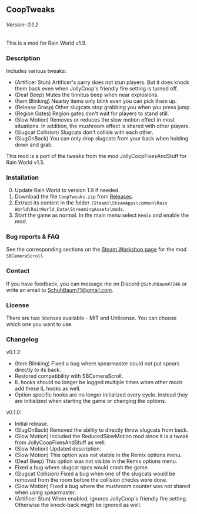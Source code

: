 ## CoopTweaks
###### Version: 0.1.2

This is a mod for Rain World v1.9.

### Description
Includes various tweaks:
- (Artificer Stun) Artificer's parry does not stun players. But it does knock them back even when JollyCoop's friendly fire setting is turned off.
- (Deaf Beep) Mutes the tinnitus beep when near explosions.
- (Item Blinking) Nearby items only blink even you can pick them up.
- (Release Grasp) Other slugcats stop grabbing you when you press jump.
- (Region Gates) Region gates don't wait for players to stand still.
- (Slow Motion) Removes or reduces the slow motion effect in most situations. In addition, the mushroom effect is shared with other players.
- (Slugcat Collision) Slugcats don't collide with each other.
- (SlugOnBack) You can only drop slugcats from your back when holding down and grab.  
  
This mod is a port of the tweaks from the mod JollyCoopFixesAndStuff for Rain World v1.5.

### Installation
0. Update Rain World to version 1.9 if needed.
1. Download the file  `CoopTweaks.zip` from [Releases](https://github.com/SchuhBaum/CoopTweaks/releases/tag/v0.1.2).
2. Extract its content in the folder `[Steam]\SteamApps\common\Rain World\RainWorld_Data\StreamingAssets\mods`.
3. Start the game as normal. In the main menu select `Remix` and enable the mod. 

### Bug reports & FAQ
See the corresponding sections on the [Steam Workshop page](https://steamcommunity.com/sharedfiles/filedetails/?id=2928752589) for the mod `SBCameraScroll`.

### Contact
If you have feedback, you can message me on Discord `@SchuhBaum#7246` or write an email to SchuhBaum71@gmail.com.

### License
There are two licenses available - MIT and Unlicense. You can choose which one you want to use. 

### Changelog
v0.1.2:
- (Item Blinking) Fixed a bug where spearmaster could not put spears directly to its back.
- Restored compatibility with SBCameraScroll.
- IL hooks should no longer be logged multiple times when other mods add these IL hooks as well.
- Option specific hooks are no longer initialized every cycle. Instead they are initialized when starting the game or changing the options.

v0.1.0:
- Initial release.
- (SlugOnBack) Removed the ability to directly throw slugcats from back.
- (Slow Motion) Included the ReducedSlowMotion mod since it is a tweak from JollyCoopFixesAndStuff as well.
- (Slow Motion) Updated description.
- (Slow Motion) This option was not visible in the Remix options menu.
- (Deaf Beep) This option was not visible in the Remix options menu.
- Fixed a bug where slugcat npcs would crash the game.
- (Slugcat Collision) Fixed a bug when one of the slugcats would be removed from the room before the collision checks were done.
- (Slow Motion) Fixed a bug where the mushroom counter was not shared when using spearmaster.
- (Artificer Stun) When enabled, ignores JollyCoop's friendly fire setting. Otherwise the knock-back might be ignored as well.